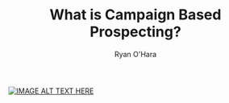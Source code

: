 ﻿---
layout: blog
title:  What is Campaign Based Prospecting?
description: You’ve probably heard a lot of people talk about Account Based Selling. Today, I’m going to talk about something a little different. It’s called Campaign Based Selling. Learn how it ramp up your prospecting significantly in this video
coverImage: 
publishDate: Jan 26, 2018

author: Ryan O'Hara
authorProfile:  Ryan O'Hara has been an early employee at several startups helping them with marketing and prospecting tactics, including Dyn who was acquired by Oracle for $600+ million in 2016. He's had prospecting campaigns featured in Fortune, Mashable, and TheNextWeb. Ryan specializes in branding, business development, prospecting, and coaching people on how to make good digital first impressions. He also mentors two accelerators, The Iron Yard and The Alpha Loft, and hosts The Prospecting Podcast.
authorImage: /img/Ryan-OHara-Headshot.png
---

[![IMAGE ALT TEXT HERE](/img/campaignBasedProspecting.png)](http://www.youtube.com/watch?feature=player_embedded&v=zYfv1kVU7UQ
)